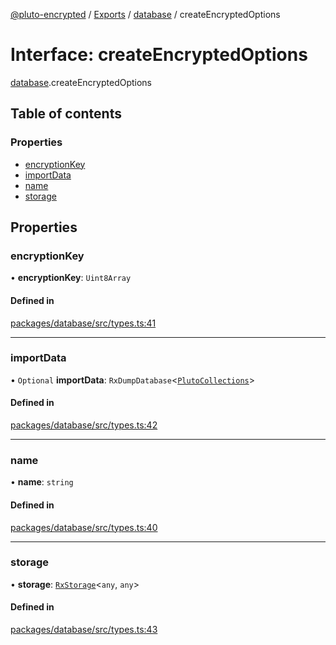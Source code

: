 [@pluto-encrypted](../README.md) / [Exports](../modules.md) / [database](../modules/database.md) / createEncryptedOptions

# Interface: createEncryptedOptions

[database](../modules/database.md).createEncryptedOptions

## Table of contents

### Properties

- [encryptionKey](database.createEncryptedOptions.md#encryptionkey)
- [importData](database.createEncryptedOptions.md#importdata)
- [name](database.createEncryptedOptions.md#name)
- [storage](database.createEncryptedOptions.md#storage)

## Properties

### encryptionKey

• **encryptionKey**: `Uint8Array`

#### Defined in

[packages/database/src/types.ts:41](https://github.com/atala-community-projects/pluto-encrypted/blob/8e8b549/packages/database/src/types.ts#L41)

___

### importData

• `Optional` **importData**: `RxDumpDatabase`\<[`PlutoCollections`](database.PlutoCollections.md)\>

#### Defined in

[packages/database/src/types.ts:42](https://github.com/atala-community-projects/pluto-encrypted/blob/8e8b549/packages/database/src/types.ts#L42)

___

### name

• **name**: `string`

#### Defined in

[packages/database/src/types.ts:40](https://github.com/atala-community-projects/pluto-encrypted/blob/8e8b549/packages/database/src/types.ts#L40)

___

### storage

• **storage**: [`RxStorage`](encryption.RxStorage.md)\<`any`, `any`\>

#### Defined in

[packages/database/src/types.ts:43](https://github.com/atala-community-projects/pluto-encrypted/blob/8e8b549/packages/database/src/types.ts#L43)
